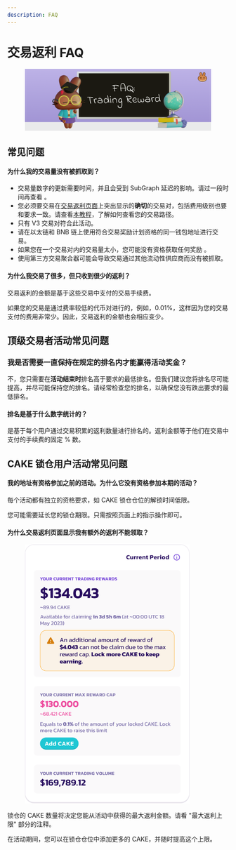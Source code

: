 ```yaml
---
description: FAQ
---
```


# 交易返利 FAQ

<figure><img src="../../.gitbook/assets/faq-tradingreward.png" alt=""><figcaption></figcaption></figure>

## 常见问题

#### 为什么我的交易量没有被抓取到？

* &#x20;交易量数字的更新需要时间，并且会受到 SubGraph 延迟的影响。请过一段时间再查看 。
* 您必须要交易在[交易返利页面](https://pancakeswap.finance/trading-reward)上突出显示的**确切**的交易对，包括费用级别也要和要求一致。请查看[本教程](https://docs.pancakeswap.finance/v/chinese/chan-pin/pancakeswap-exchange/jiao-yi-fei-yong-he-lu-you-she-zhi)，了解如何查看您的交易路径。&#x20;
* 只有 V3 交易对符合此活动。&#x20;
* 请在以太链和 BNB 链上使用符合交易奖励计划资格的同一钱包地址进行交易。
* 如果您在一个交易对内的交易量太小，您可能没有资格获取任何奖励 。
* 使用第三方交易聚合器可能会导致交易通过其他流动性供应商而没有被抓取。

#### 为什么我交易了很多，但只收到很少的返利？&#x20;

交易返利的金额是基于这些交易中支付的交易手续费。&#x20;

如果您的交易是通过费率较低的代币对进行的，例如，0.01%，这样因为您的交易支付的费用非常少。因此，交易返利的金额也会相应变少。



## 顶级交易者活动常见问题

### 我是否需要一直保持在规定的排名内才能赢得活动奖金？&#x20;

不，您只需要在**活动结束时**排名高于要求的最低排名。但我们建议您将排名尽可能提高，并尽可能保持您的排名。请经常检查您的排名，以确保您没有跌出要求的最低排名。&#x20;

#### 排名是基于什么数字统计的？&#x20;

是基于每个用户通过交易积累的返利数量进行排名的。返利金额等于他们在交易中支付的手续费的固定 % 数。





## CAKE 锁仓用户活动常见问题

#### 我的地址有资格参加之前的活动。为什么它没有资格参加本期的活动？&#x20;

每个活动都有独立的资格要求，如 CAKE 锁仓仓位的解锁时间低限。&#x20;

您可能需要延长您的锁仓期限。只需按照页面上的指示操作即可。&#x20;

#### 为什么交易返利页面显示我有额外的返利不能领取？

<div align="left">

<figure><img src="../../.gitbook/assets/image (4) (4).png" alt="" width="375"><figcaption></figcaption></figure>

</div>

锁仓的 CAKE 数量将决定您能从活动中获得的最大返利金额。请看 "最大返利上限" 部分的注释。&#x20;

在活动期间，您可以在锁仓仓位中添加更多的 CAKE，并随时提高这个上限。
